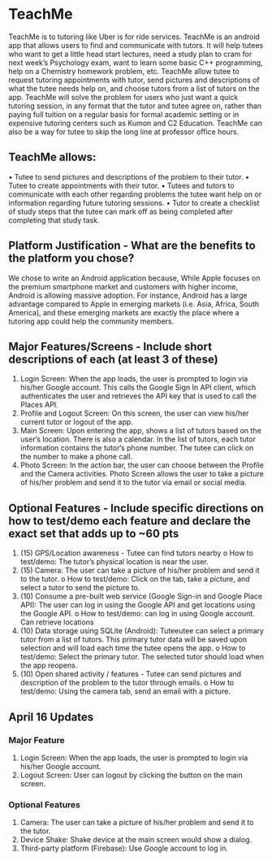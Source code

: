 # TeachMe

TeachMe is to tutoring like Uber is for ride services. TeachMe is an android app that allows users to find and communicate with tutors. It will help tutees who want to get a little head start lectures, need a study plan to cram for next week’s Psychology exam, want to learn some basic C++ programming, help on a Chemistry homework problem, etc. TeachMe allow tutee to request tutoring appointments with tutor, send pictures and descriptions of what the tutee needs help on, and choose tutors from a list of tutors on the app. TeachMe will solve the problem for users who just want a quick tutoring session, in any format that the tutor and tutee agree on, rather than paying full tuition on a regular basis for formal academic setting or in expensive tutoring centers such as Kumon and C2 Education. TeachMe can also be a way for tutee to skip the long line at professor office hours. 

## TeachMe allows:
•	Tutee to send pictures and descriptions of the problem to their tutor.
•	Tutee to create appointments with their tutor.
•	Tutees and tutors to communicate with each other regarding problems the tutee want help on or information regarding future tutoring sessions.
•	Tutor to create a checklist of study steps that the tutee can mark off as being completed after completing that study task.


## Platform Justification - What are the benefits to the platform you chose?
We chose to write an Android application because, While Apple focuses on the premium smartphone market and customers with higher income, Android is allowing massive adoption. For instance, Android has a large advantage compared to Apple in emerging markets (i.e. Asia, Africa, South America), and these emerging markets are exactly the place where a tutoring app could help the community members. 

## Major Features/Screens - Include short descriptions of each (at least 3 of these)
1.	Login Screen: When the app loads, the user is prompted to login via his/her Google account. This calls the Google Sign In API client, which authenticates the user and retrieves the API key that is used to call the Places API.
2.	Profile and Logout Screen: On this screen, the user can view his/her current tutor or logout of the app. 
3.	Main Screen: Upon entering the app, shows a list of tutors based on the user’s location. There is also a calendar. In the list of tutors, each tutor information contains the tutor’s phone number. The tutee can click on the number to make a phone call. 
4.	Photo Screen: In the action bar, the user can choose between the Profile and the Camera activities. Photo Screen allows the user to take a picture of his/her problem and send it to the tutor via email or social media.


## Optional Features - Include specific directions on how to test/demo each feature and declare the exact set that adds up to ~60 pts
1.	(15) GPS/Location awareness - Tutee can find tutors nearby
o	How to test/demo: The tutor’s physical location is near the user. 
2.	(15) Camera: The user can take a picture of his/her problem and send it to the tutor. 
o	How to test/demo: Click on the tab, take a picture, and select a tutor to send the picture to. 
3.	(10) Consume a pre-built web service (Google Sign-in and Google Place API): The user can log in using the Google API and get locations using the Google API.
o	How to test/demo: can log in using Google account. Can retrieve locations
4.	(10) Data storage using SQLite (Android): Tuteeutee can select a primary tutor from a list of tutors. This primary tutor data will be saved upon selection and will load each time the tutee opens the app. 
o	How to test/demo: Select the primary tutor. The selected tutor should load when the app reopens.
5.	(10) Open shared activity / features - Tutee can send pictures and description of the problem to the tutor through emails. 
o	How to test/demo: Using the camera tab, send an email with a picture.

## April 16 Updates
### Major Feature
1. Login Screen: When the app loads, the user is prompted to login via his/her Google account. 
2. Logout Screen: User can logout by clicking the button on the main screen.

### Optional Features
1. Camera: The user can take a picture of his/her problem and send it to the tutor. 
2. Device Shake: Shake device at the main screen would show a dialog.
3. Third-party platform (Firebase): Use Google account to log in.
